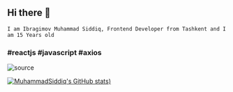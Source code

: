 ## Hi there 👋

``` I am Ibragimov Muhammad Siddiq, Frontend Developer from Tashkent and I am 15 Years old ```

### #reactjs #javascript #axios

![source](https://user-images.githubusercontent.com/67962548/113019546-2a442700-919b-11eb-9de4-fdced07e170a.gif)


[![MuhammadSiddiq's GitHub stats](https://github-readme-stats.vercel.app/api?username=MuhammadSiddiq-pyxel&show_icons=true&theme=dracula))](https://github.com/muhammadsiddiq-pyxel/github-readme-stats)
